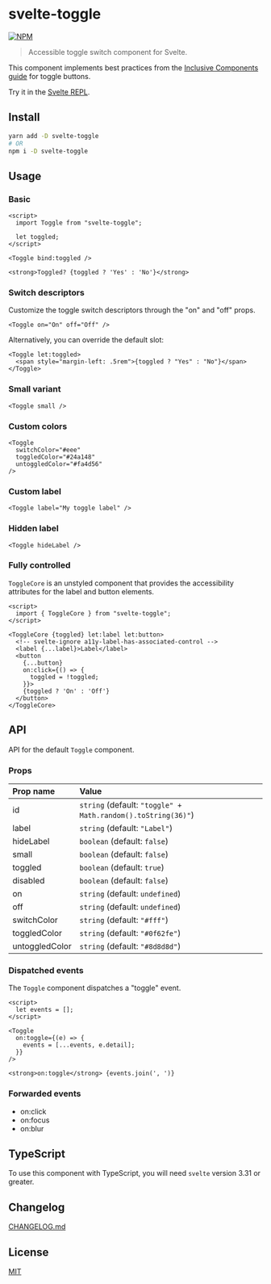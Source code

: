 # svelte-toggle

<!-- REPO_URL -->

[![NPM][npm]][npm-url]

> Accessible toggle switch component for Svelte.

This component implements best practices from the [Inclusive Components guide](https://inclusive-components.design/toggle-button/) for toggle buttons.

Try it in the [Svelte REPL](https://svelte.dev/repl/7eee5c643a684315a4fdfe45964aca61?version=3.24.1).

<!-- TOC -->

## Install

```bash
yarn add -D svelte-toggle
# OR
npm i -D svelte-toggle
```

## Usage

### Basic

<!-- prettier-ignore-start -->
```svelte
<script>
  import Toggle from "svelte-toggle";

  let toggled;
</script>

<Toggle bind:toggled />

<strong>Toggled? {toggled ? 'Yes' : 'No'}</strong>
```
<!-- prettier-ignore-end -->

### Switch descriptors

Customize the toggle switch descriptors through the "on" and "off" props.

<!-- prettier-ignore-start -->
```svelte
<Toggle on="On" off="Off" />
```
<!-- prettier-ignore-end -->

Alternatively, you can override the default slot:

<!-- prettier-ignore-start -->
```svelte
<Toggle let:toggled>
  <span style="margin-left: .5rem">{toggled ? "Yes" : "No"}</span>
</Toggle>
```
<!-- prettier-ignore-end -->

### Small variant

<!-- prettier-ignore-start -->
```svelte
<Toggle small />
```
<!-- prettier-ignore-end -->

### Custom colors

<!-- prettier-ignore-start -->
```svelte
<Toggle
  switchColor="#eee"
  toggledColor="#24a148"
  untoggledColor="#fa4d56"
/>
```
<!-- prettier-ignore-end -->

### Custom label

<!-- prettier-ignore-start -->
```svelte
<Toggle label="My toggle label" />
```
<!-- prettier-ignore-end -->

### Hidden label

<!-- prettier-ignore-start -->
```svelte
<Toggle hideLabel />
```
<!-- prettier-ignore-end -->

### Fully controlled

`ToggleCore` is an unstyled component that provides the accessibility attributes for the label and button elements.

<!-- prettier-ignore-start -->
```svelte
<script>
  import { ToggleCore } from "svelte-toggle";
</script>

<ToggleCore {toggled} let:label let:button>
  <!-- svelte-ignore a11y-label-has-associated-control -->
  <label {...label}>Label</label>
  <button
    {...button}
    on:click={() => {
      toggled = !toggled;
    }}>
    {toggled ? 'On' : 'Off'}
  </button>
</ToggleCore>
```
<!-- prettier-ignore-end -->

## API

API for the default `Toggle` component.

### Props

| Prop name      | Value                                                        |
| :------------- | :----------------------------------------------------------- |
| id             | `string` (default: `"toggle" + Math.random().toString(36)"`) |
| label          | `string` (default: `"Label"`)                                |
| hideLabel      | `boolean` (default: `false`)                                 |
| small          | `boolean` (default: `false`)                                 |
| toggled        | `boolean` (default: `true`)                                  |
| disabled       | `boolean` (default: `false`)                                 |
| on             | `string` (default: `undefined`)                              |
| off            | `string` (default: `undefined`)                              |
| switchColor    | `string` (default: `"#fff"`)                                 |
| toggledColor   | `string` (default: `"#0f62fe"`)                              |
| untoggledColor | `string` (default: `"#8d8d8d"`)                              |

### Dispatched events

The `Toggle` component dispatches a "toggle" event.

<!-- prettier-ignore-start -->
```svelte
<script>
  let events = [];
</script>

<Toggle
  on:toggle={(e) => {
    events = [...events, e.detail];
  }}
/>

<strong>on:toggle</strong> {events.join(', ')}
```
<!-- prettier-ignore-end -->

### Forwarded events

- on:click
- on:focus
- on:blur

## TypeScript

To use this component with TypeScript, you will need `svelte` version 3.31 or greater.

## Changelog

[CHANGELOG.md](CHANGELOG.md)

## License

[MIT](LICENSE)

[npm]: https://img.shields.io/npm/v/svelte-toggle.svg?color=%230f62fe&style=for-the-badge
[npm-url]: https://npmjs.com/package/svelte-toggle
